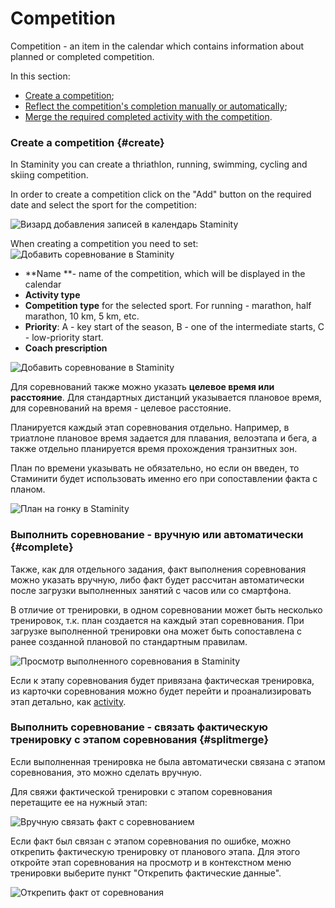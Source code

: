 # Competition

Competition - an item in the calendar which contains information about planned or completed competition.

In this section:

* [Create a competition](#create);
* [Reflect the competition's completion manually or automatically](#complete);
* [Merge the required completed activity with the competition](#splitmerge).

### Create a competition {#create}

In Staminity you can create a thriathlon, running, swimming, cycling and skiing competition.  

In order to create a competition click on the "Add" button on the required date and select the sport for the competition: 

![Визард добавления записей в календарь Staminity](https://content.staminity.com/assets/images/periodization/wizard-competition.png)

When creating a competition you need to set:  
![Добавить соревнование в Staminity](https://content.staminity.com/assets/images/periodization/competition-create2.png)

* **Name **-  name of the competition, which will be displayed in the calendar 
* **Activity type**
* **Competition type** for the selected sport. For running - marathon, half marathon, 10 km, 5 km, etc. 
* **Priority**: А - key start of the season, B - one of the intermediate starts, С - low-priority start. 
* **Coach prescription**

![Добавить соревнование в Staminity](https://content.staminity.com/assets/images/periodization/competition-create.gif)

Для соревнований также можно указать **целевое время или расстояние**. Для стандартных дистанций указывается плановое время, для соревнований на время - целевое расстояние.

Планируется каждый этап соревнования отдельно. Например, в триатлоне плановое время задается для плавания, велоэтапа и бега, а также отдельно планируется время прохождения транзитных зон.

План по времени указывать не обязательно, но если он введен, то Стаминити будет использовать именно его при сопоставлении факта с планом.

![План на гонку в Staminity](https://content.staminity.com/assets/images/periodization/competition-edit.gif)

### Выполнить соревнование - вручную или автоматически {#complete}

Также, как для отдельного задания, факт выполнения соревнования можно указать вручную,  либо факт будет рассчитан автоматически после загрузки выполненных занятий с часов или со смартфона.

В отличие от тренировки, в одном соревновании может быть несколько тренировок, т.к. план создается на каждый этап соревнования. При загрузке выполненной тренировки она может быть сопоставлена с ранее созданной плановой по стандартным правилам.

![Просмотр выполненного соревнования в Staminity](https://content.staminity.com/assets/images/periodization/competition-completed.png)

Если к этапу соревнования будет привязана фактическая тренировка, из карточки соревнования можно будет перейти и проанализировать этап детально, как [activity](/basics/analyse-detailed-activity.md).

### Выполнить соревнование - связать фактическую тренировку с этапом соревнования {#splitmerge}

Если выполненная тренировка не была автоматически связана с этапом соревнования, это можно сделать вручную.

Для свяжи фактической тренировки с этапом соревнования перетащите ее  на нужный этап:

![Вручную связать факт с соревнованием](https://content.staminity.com/assets/images/_new/activity/merge-competition.gif)

Если факт был связан с этапом соревнования по ошибке, можно открепить фактическую тренировку от планового этапа. Для этого откройте этап соревнования на просмотр и в контекстном меню тренировки выберите пункт "Открепить фактические данные".

![Открепить факт от соревнования](https://content.staminity.com/assets/images/_new/activity/split-competition.gif)


